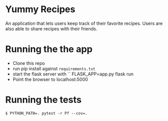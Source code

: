 # Yummy Recipes

An application that lets users keep track of their favorite recipes.
Users are also able to share recipes with their friends.

#  Running the the app
- Clone this repo
- run pip install against `requirements.txt`
- start the flask server with ``
   FLASK_APP=app.py flask run
- Point the browser to localhost:5000

# Running the tests
    $ PYTHON_PATH=. pytest -r Pf --cov=.
